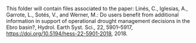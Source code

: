 This folder will contain files associated to the paper: Linés, C., Iglesias, A., Garrote, L., Sotés, V., and Werner, M.: Do users benefit from additional information in support of operational drought management decisions in the Ebro basin?, Hydrol. Earth Syst. Sci., 22, 5901–5917, https://doi.org/10.5194/hess-22-5901-2018, 2018. 

